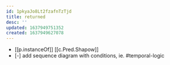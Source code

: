 ```yaml
---
id: 1pkyaJo8Lt2fzafnTzTjd
title: returned
desc: ''
updated: 1637949751352
created: 1637949627078
---
```




- [[p.instanceOf]] [[c.Pred.Shapow]]
- [-] add sequence diagram with conditions, ie. #temporal-logic
 
